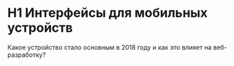 # H1 Интерфейсы для мобильных устройств
Какое устройство стало основным в 2018 году и как это влияет на веб-разработку?
